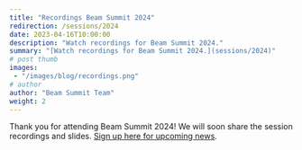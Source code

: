 ```yaml
---
title: "Recordings Beam Summit 2024"
redirection: /sessions/2024
date: 2023-04-16T10:00:00
description: "Watch recordings for Beam Summit 2024."
summary: "[Watch recordings for Beam Summit 2024.](sessions/2024)"
# post thumb
images: 
 - "/images/blog/recordings.png"
# author
author: "Beam Summit Team"
weight: 2
---
```


Thank you for attending Beam Summit 2024! We will soon share the session recordings and slides. [Sign up here for upcoming news](https://forms.gle/tFhMPwwqkVAnneTV6).